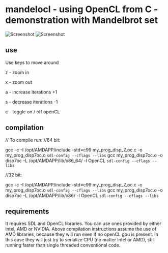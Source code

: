 # mandelocl - using OpenCL from C - demonstration with Mandelbrot set

![Screenshot](https://github.com/mkudla/madelocl/blob/master/screen1.png)
![Screenshot](https://github.com/mkudla/madelocl/blob/master/screen2.png)

## use

Use keys to move around 

z - zoom in

x - zoom out

a - increase iterations +1

s - decrease iterations -1

c - toggle on / off openCL


## compilation

// To compile run:
//64 bit:

gcc -c -I /opt/AMDAPP/include -std=c99 my_prog_disp_7_oc.c -o my_prog_disp7oc.o `sdl-config --cflags --libs`
gcc my_prog_disp7oc.o -o disp7oc -L /opt/AMDAPP/lib/x86_64/ -l OpenCL `sdl-config --cflags --libs`

//32 bit:

gcc -c -I /opt/AMDAPP/include -std=c99 my_prog_disp_7_oc.c -o my_prog_disp7oc.o `sdl-config --cflags --libs`
gcc my_prog_disp7oc.o -o disp7oc -L /opt/AMDAPP/lib/x86/ -l OpenCL `sdl-config --cflags --libs`

## requirements
It requires SDL and OpenCL libraries. You can use ones provided by either Intel, AMD or NVIDIA. Above compilation instructions assume the use of AMD libraries, because they will run even if no openCL gpu is present. In this case they will just try to serialize CPU (no matter Intel or AMD), still running faster than single threaded conventional code.
